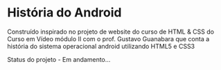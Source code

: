 <h1>História do Android</h1>
<p>Construído inspirado no projeto de website do curso de HTML & CSS do Curso em Vídeo módulo II com o prof. Gustavo Guanabara que conta a história do sistema operacional android utilizando HTML5 e CSS3</p>
<p>Status do projeto - Em andamento...</p>
